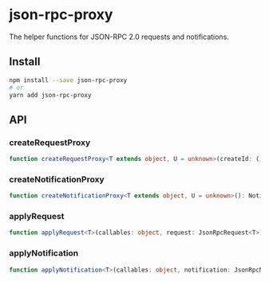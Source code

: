 # json-rpc-proxy

The helper functions for JSON-RPC 2.0 requests and notifications.

## Install

```sh
npm install --save json-rpc-proxy
# or
yarn add json-rpc-proxy
```

## API

### createRequestProxy

```ts
function createRequestProxy<T extends object, U = unknown>(createId: () => string): RequestProxy<T, U>
```

### createNotificationProxy

```ts
function createNotificationProxy<T extends object, U = unknown>(): NotificationProxy<T, U>
```

### applyRequest

```ts
function applyRequest<T>(callables: object, request: JsonRpcRequest<T>): Promise<JsonRpcResponse<T>>
```

### applyNotification

```ts
function applyNotification<T>(callables: object, notification: JsonRpcNotification<T>): Promise<void>
```

